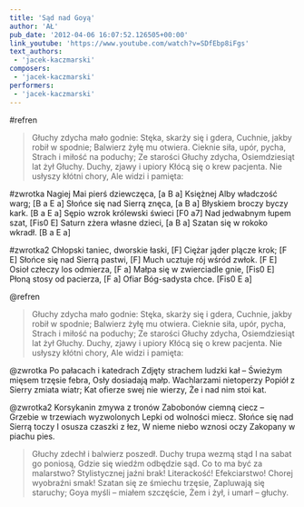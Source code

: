 ```yaml
---
title: 'Sąd nad Goyą'
author: 'AŁ'
pub_date: '2012-04-06 16:07:52.126505+00:00'
link_youtube: 'https://www.youtube.com/watch?v=SDfEbp8iFgs'
text_authors:
 - 'jacek-kaczmarski'
composers:
 - 'jacek-kaczmarski'
performers:
 - 'jacek-kaczmarski'
---
```


#refren
>Głuchy zdycha mało godnie:
>Stęka, skarży się i gdera,
>Cuchnie, jakby robił w spodnie;
>Balwierz żyłę mu otwiera.
>Cieknie siła, upór, pycha,
>Strach i miłość na poduchy;
>Ze starości Głuchy zdycha,
>Osiemdziesiąt lat żył Głuchy.
>Duchy, zjawy i upiory
>Kłócą się o krew pacjenta.
>Nie usłyszy kłótni chory,
>Ale widzi i pamięta:

#zwrotka
Nagiej Mai pierś dziewczęca, [a B a]
Księżnej Alby władczość warg; [B a E a]
Słońce się nad Sierrą znęca, [a B a]
Błyskiem broczy byczy kark. [B a E a]
Sępio wzrok królewski świeci [F0 a7]
Nad jedwabnym łupem szat, [Fis0 E]
Saturn zżera własne dzieci, [a B a]
Szatan się w rokoko wkradł. [B a E a]

#zwrotka2
Chłopski taniec, dworskie łaski, [F]
Ciężar jąder plącze krok; [F E]
Słońce się nad Sierrą pastwi, [F]
Much ucztuje rój wśród zwłok. [F E]
Osioł człeczy los odmierza, [F a]
Małpa się w zwierciadle gnie, [Fis0 E]
Płoną stosy od pacierza, [F a]
Ofiar Bóg-sadysta chce. [Fis0 E a]

@refren
>Głuchy zdycha mało godnie:
>Stęka, skarży się i gdera,
>Cuchnie, jakby robił w spodnie;
>Balwierz żyłę mu otwiera.
>Cieknie siła, upór, pycha,
>Strach i miłość na poduchy;
>Ze starości Głuchy zdycha,
>Osiemdziesiąt lat żył Głuchy.
>Duchy, zjawy i upiory
>Kłócą się o krew pacjenta.
>Nie usłyszy kłótni chory,
>Ale widzi i pamięta:

@zwrotka
Po pałacach i katedrach
Zdjęty strachem ludzki kał –
Świeżym mięsem trzęsie febra,
Osły dosiadają małp.
Wachlarzami nietoperzy
Popiół z Sierry zmiata wiatr;
Kat ofierze swej nie wierzy,
Że i nad nim stoi kat.

@zwrotka2
Korsykanin zmywa z tronów
Zabobonów ciemną ciecz –
Grzebie w trzewiach wyzwolonych
Lepki od wolności miecz.
Słońce się nad Sierrą toczy
I osusza czaszki z łez,
W nieme niebo wznosi oczy
Zakopany w piachu pies.

>Głuchy zdechł i balwierz poszedł.
>Duchy trupa wezmą stąd
>I na sabat go poniosą,
>Gdzie się wiedźm odbędzie sąd.
>Co to ma być za malarstwo?
>Stylistycznej jaźni brak!
>Literackość! Efekciarstwo!
>Chorej wyobraźni smak!
>Szatan się ze śmiechu trzęsie,
>Zapluwają się staruchy;
>Goya myśli – miałem szczęście,
>Żem i żył, i umarł – głuchy.